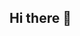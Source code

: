 ## Hi there 👋

<!--
**anildhiman03/anildhiman03** is a ✨ _special_ ✨ repository because its `README.md` (this file) appears on your GitHub profile.

Here are some ideas to get you started:

- 🔭 I’m currently working on : kaplan projects and few open source projects
- 🌱 I’m currently learning : Gen AI
- 👯 I’m looking to collaborate on: any opensource project
- 🤔 I’m looking for help with : Gen AI
- 💬 Ask me about ..
- 📫 How to reach me: https://anildhiman.com/
- 😄 Pronouns: ... Anil
- ⚡ Fun fact: ...
-->
